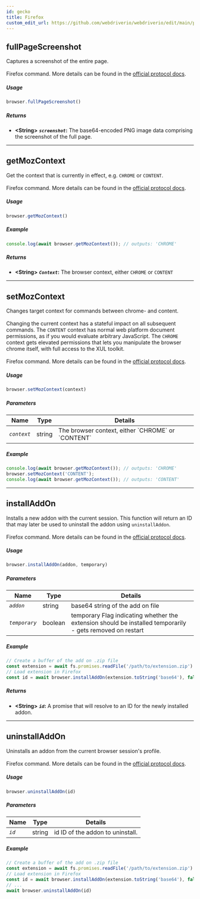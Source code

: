 ```yaml
---
id: gecko
title: Firefox
custom_edit_url: https://github.com/webdriverio/webdriverio/edit/main/packages/wdio-protocols/src/protocols/gecko.ts
---
```

## fullPageScreenshot
Captures a screenshot of the entire page.<br /><br />Firefox command. More details can be found in the [official protocol docs](https://phabricator.services.mozilla.com/source/mozilla-central/browse/default/testing/geckodriver/src/command.rs$43-46).



##### Usage

```js
browser.fullPageScreenshot()
```




##### Returns

- **&lt;String&gt;**
            **<code><var>screenshot</var></code>:** The base64-encoded PNG image data comprising the screenshot of the full page.    


---
## getMozContext
Get the context that is currently in effect, e.g. `CHROME` or `CONTENT`.<br /><br />Firefox command. More details can be found in the [official protocol docs](https://github.com/SeleniumHQ/selenium/blob/586affe0cf675b1d5c8abc756defa4a46d95391b/javascript/node/selenium-webdriver/firefox.js#L615-L622).



##### Usage

```js
browser.getMozContext()
```



##### Example


```js
console.log(await browser.getMozContext()); // outputs: 'CHROME'
```


##### Returns

- **&lt;String&gt;**
            **<code><var>Context</var></code>:** The browser context, either `CHROME` or `CONTENT`    


---
## setMozContext
Changes target context for commands between chrome- and content.<br /><br />Changing the current context has a stateful impact on all subsequent commands. The `CONTENT` context has normal web platform document permissions, as if you would evaluate arbitrary JavaScript. The `CHROME` context gets elevated permissions that lets you manipulate the browser chrome itself, with full access to the XUL toolkit.<br /><br />Firefox command. More details can be found in the [official protocol docs](https://github.com/SeleniumHQ/selenium/blob/586affe0cf675b1d5c8abc756defa4a46d95391b/javascript/node/selenium-webdriver/firefox.js#L615-L645).



##### Usage

```js
browser.setMozContext(context)
```


##### Parameters

<table>
  <thead>
    <tr>
      <th>Name</th><th>Type</th><th>Details</th>
    </tr>
  </thead>
  <tbody>
    <tr>
      <td><code><var>context</var></code></td>
      <td>string</td>
      <td>The browser context, either `CHROME` or `CONTENT`</td>
    </tr>
  </tbody>
</table>

##### Example


```js
console.log(await browser.getMozContext()); // outputs: 'CHROME'
browser.setMozContext('CONTENT');
console.log(await browser.getMozContext()); // outputs: 'CONTENT'
```





---
## installAddOn
Installs a new addon with the current session. This function will return an ID that may later be used to uninstall the addon using `uninstallAddon`.<br /><br />Firefox command. More details can be found in the [official protocol docs](https://github.com/SeleniumHQ/selenium/blob/586affe0cf675b1d5c8abc756defa4a46d95391b/javascript/node/selenium-webdriver/firefox.js#L647-L668).



##### Usage

```js
browser.installAddOn(addon, temporary)
```


##### Parameters

<table>
  <thead>
    <tr>
      <th>Name</th><th>Type</th><th>Details</th>
    </tr>
  </thead>
  <tbody>
    <tr>
      <td><code><var>addon</var></code></td>
      <td>string</td>
      <td>base64 string of the add on file</td>
    </tr>
    <tr>
      <td><code><var>temporary</var></code></td>
      <td>boolean</td>
      <td>temporary Flag indicating whether the extension should be installed temporarily - gets removed on restart</td>
    </tr>
  </tbody>
</table>

##### Example


```js
// Create a buffer of the add on .zip file
const extension = await fs.promises.readFile('/path/to/extension.zip')
// Load extension in Firefox
const id = await browser.installAddOn(extension.toString('base64'), false);
```


##### Returns

- **&lt;String&gt;**
            **<code><var>id</var></code>:** A promise that will resolve to an ID for the newly installed addon.    


---
## uninstallAddOn
Uninstalls an addon from the current browser session's profile.<br /><br />Firefox command. More details can be found in the [official protocol docs](https://github.com/SeleniumHQ/selenium/blob/586affe0cf675b1d5c8abc756defa4a46d95391b/javascript/node/selenium-webdriver/firefox.js#L670-L687).



##### Usage

```js
browser.uninstallAddOn(id)
```


##### Parameters

<table>
  <thead>
    <tr>
      <th>Name</th><th>Type</th><th>Details</th>
    </tr>
  </thead>
  <tbody>
    <tr>
      <td><code><var>id</var></code></td>
      <td>string</td>
      <td>id ID of the addon to uninstall.</td>
    </tr>
  </tbody>
</table>

##### Example


```js
// Create a buffer of the add on .zip file
const extension = await fs.promises.readFile('/path/to/extension.zip')
// Load extension in Firefox
const id = await browser.installAddOn(extension.toString('base64'), false);
// ...
await browser.uninstallAddOn(id)
```




